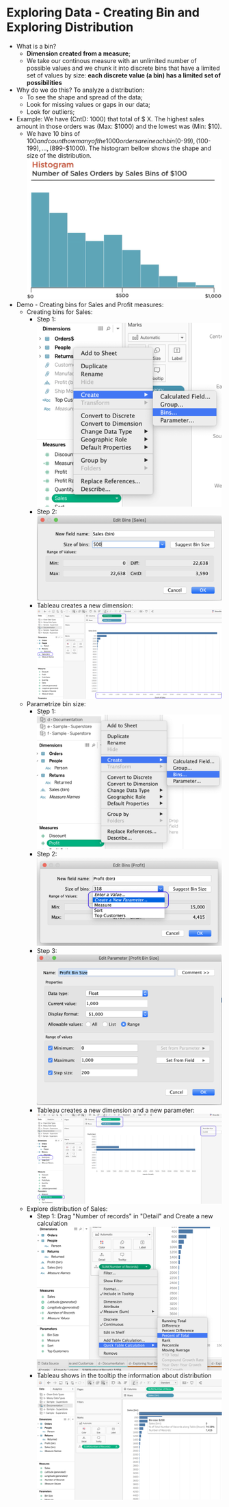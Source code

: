 # Exploring Data - Creating Bin and Exploring Distribution
- What is a bin? 
  - **Dimension created from a measure**;
  - We take our continous measure with an unlimited number of possible values and we chunk it into discrete bins that have a limited set of values by size: **each discrete value (a bin) has a limited set of possibilities**
- Why do we do this? To analyze a distribution: 
  - To see the shape and spread of the data; 
  - Look for missing values or gaps in our data; 
  - Look for outliers; 
- Example: We have (CntD: 1000) that total of $ X. The highest sales amount in those orders was (Max: $1000) and the lowest was (Min: $10). 
  - We have 10 bins of $100 and count how many of the 1000 orders are in each bin ($0-$99), ($100-$199), ..., ($899-$1000). The histogram bellow shows the shape and size of the distribution. 
  ![t1-1](./t1-1.png "t1-1")
- Demo - Creating bins for Sales and Profit measures: 
  - Creating bins for Sales:
    - Step 1: 
  ![t1-2](./t1-2.png "t1-2")
    - Step 2: 
  ![t1-3](./t1-3.png "t1-3")
    - Tableau creates a new dimension:
  ![t1-4](./t1-4.png "t1-4")
  - Parametrize bin size: 
    - Step 1: 
  ![t1-5](./t1-5.png "t1-5")
    - Step 2: 
  ![t1-6](./t1-6.png "t1-6")
    - Step 3: 
  ![t1-7](./t1-7.png "t1-7")
    - Tableau creates a new dimension and a new parameter:
  ![t1-8](./t1-8.png "t1-8")
  - Explore distribution of Sales: 
    - Step 1: Drag "Number of records" in "Detail" and Create a new calculation
  ![t1-9](./t1-9.png "t1-9")
    - Tableau shows in the tooltip the information about distribution
  ![t1-10](./t1-10.png "t1-10")

